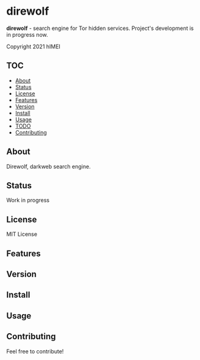 # direwolf

**direwolf** - search engine for Tor hidden services. Project's development is in progress now.

Copyright 2021 hIMEI

## TOC
- [About](#about)
- [Status](#status)
- [License](#license)
- [Features](#features)
- [Version](#version)
- [Install](#install)
- [Usage](#usage)
- [TODO](#todo)
- [Contributing](#contributing)

## About

Direwolf, darkweb search engine.

## Status

Work in progress

## License

MIT License

## Features

## Version

## Install

## Usage

## Contributing

Feel free to contribute!